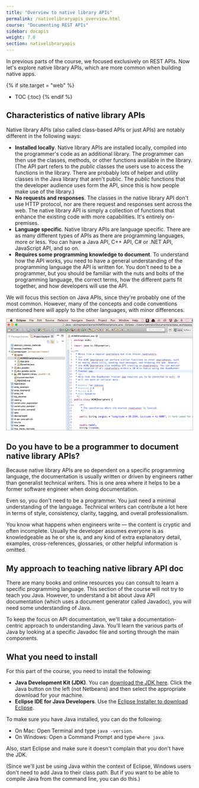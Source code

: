 ```yaml
---
title: "Overview to native library APIs"
permalink: /nativelibraryapis_overview.html
course: "Documenting REST APIs"
sidebar: docapis
weight: 7.0
section: nativelibraryapis
---
```


In previous parts of the course, we focused exclusively on REST APIs. Now let's explore native library APIs, which are more common when building native apps.

{% if site.target = "web" %}
* TOC
{:toc}
{% endif %}

## Characteristics of native library APIs

Native library APIs (also called class-based APIs or just APIs) are notably different in the following ways:

* **Installed locally**. Native library APIs are installed locally, compiled into the programmer's code as an additional library. The programmer can then use the classes, methods, or other functions available in the library. (The API part refers to the *public* classes the users use to access the functions in the library. There are probably lots of helper and utility classes in the Java library that aren't public. The *public* functions that the developer audience uses form the API, since this is how people make use of the library.)
* **No requests and responses**. The classes in the native library API don't use HTTP protocol, nor are there request and responses sent across the web. The native library API is simply a collection of functions that enhance the existing code with more capabilities. It's entirely on-premises.
* **Language specific**. Native library APIs are language specific. There are as many different types of APIs as there are programming languages, more or less. You can have a Java API, C++ API, C# or .NET API, JavaScript API, and so on.
* **Requires some programming knowledge to document**. To understand how the API works, you need to have a general understanding of the programming language the API is written for. You don't need to be a programmer, but you should be familiar with the nuts and bolts of the programming language, the correct terms, how the different parts fit together, and how developers will use the API.

We will focus this section on Java APIs, since they're probably one of the most common. However, many of the concepts and code conventions mentioned here will apply to the other languages, with minor differences.

<img src="images/eclipseframe.png" alt="Eclipse" />

## Do you have to be a programmer to document native library APIs?

Because native library APIs are so dependent on a specific programming language, the documentation is usually written or driven by engineers rather than generalist technical writers. This is one area where it helps to be a former software engineer when doing documentation.

Even so, you don't need to be a programmer. You just need a minimal understanding of the language. Technical writers can contribute a lot here in terms of style, consistency, clarity, tagging, and overall professionalism.

You know what happens when engineers write &mdash; the content is cryptic and often incomplete. Usually the developer assumes everyone is as knowledgeable as he or she is, and any kind of extra explanatory detail, examples, cross-references, glossaries, or other helpful information is omitted.

## My approach to teaching native library API doc

There are many books and online resources you can consult to learn a specific programming language. This section of the course will not try to teach you Java. However, to understand a bit about Java API documentation (which uses a document generator called Javadoc), you will need some understanding of Java.

To keep the focus on API documentation, we'll take a documentation-centric approach to understanding Java. You'll learn the various parts of Java by looking at a specific Javadoc file and sorting through the main components.

## What you need to install
For this part of the course, you need to install the following:

* **Java Development Kit (JDK)**. You can [download the JDK here](http://www.oracle.com/technetwork/java/javase/downloads/index.html). Click the Java button on the left (not Netbeans) and then select the appropriate download for your machine.
* **Eclipse IDE for Java Developers**. Use the [Eclipse Installer to download Eclipse](https://eclipse.org/downloads/).

To make sure you have Java installed, you can do the following:

* On Mac: Open Terminal and type `java -version`.
* On Windows: Open a Command Prompt and type `where java`.

Also, start Eclipse and make sure it doesn't complain that you don't have the JDK.

(Since we'll just be using Java within the context of Eclipse, Windows users don't need to add Java to their class path. But if you want to be able to compile Java from the command line, you can do this.)
